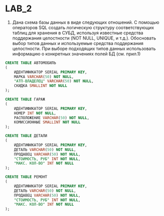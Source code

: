 # LAB_2
1. Дана схема базы данных в виде следующих отношений. С помощью операторов SQL создать
логическую структуру соответствующих таблиц для хранения в СУБД, используя известные средства
поддержания целостности (NOT NULL, UNIQUE, и т.д.). Обосновать выбор типов данных и
используемые средства поддержания целостности. При выборе подходящих типов данных
использовать информацию о конкретных значениях полей БД (см. прил.1)
~~~SQL
CREATE TABLE АВТОМОБИЛЬ
(
	ИДЕНТИФИКАТОР SERIAL PRIMARY KEY,
	МАРКА VARCHAR(50) NOT NULL,
	"АТП-ВЛАДЕЛЕЦ" VARCHAR(50) NOT NULL,
	СКИДКА SMALLINT NOT NULL
);

CREATE TABLE ГАРАЖ
(
	ИДЕНТИФИКАТОР SERIAL PRIMARY KEY,
	НОМЕР INT NOT NULL,
	РАСПОЛОЖЕНИЕ VARCHAR(50) NOT NULL,
	КОМИССИОННЫЕ SMALLINT NOT NULL
);

CREATE TABLE ДЕТАЛИ
(
	ИДЕНТИФИКАТОР SERIAL PRIMARY KEY,
	ДЕТАЛЬ VARCHAR(50) NOT NULL,
	ПРОДАВЕЦ VARCHAR(50) NOT NULL,
	"СТОИМОСТЬ, РУБ" INT NOT NULL,
	"МАКС. КОЛ-ВО" INT NOT NULL
);

CREATE TABLE РЕМОНТ
(
	ИДЕНТИФИКАТОР SERIAL PRIMARY KEY,
	ДЕТАЛЬ VARCHAR(50) NOT NULL,
	ПРОДАВЕЦ VARCHAR(50) NOT NULL,
	"СТОИМОСТЬ, РУБ" INT NOT NULL,
	"МАКС. КОЛ-ВО" INT NOT NULL
);
~~~

